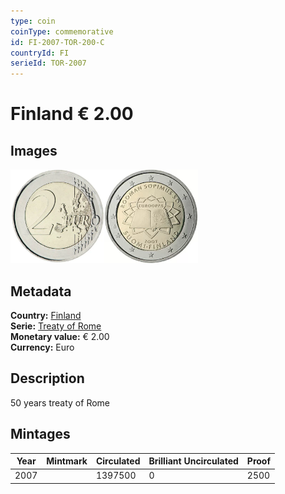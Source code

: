 ```yaml
---
type: coin
coinType: commemorative
id: FI-2007-TOR-200-C
countryId: FI
serieId: TOR-2007
---
```


# Finland € 2.00

## Images

<img src="../../Images/common-2007-200.webp" height="150" alt="Front image"><img src="Images/FI-2007-200.webp" height="150" alt="Back image">

## Metadata

**Country:** [Finland](../../Countries/Finland/index.md)\
**Serie:** [Treaty of Rome](index.md)\
**Monetary value:** € 2.00\
**Currency:** Euro

## Description

50 years treaty of Rome

## Mintages

| Year | Mintmark | Circulated | Brilliant Uncirculated | Proof |
| ---- | -------- | ---------- | ---------------------- | ----- |
| 2007 |          | 1397500    | 0                      | 2500  |
